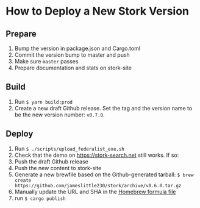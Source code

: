 # How to Deploy a New Stork Version

## Prepare
1. Bump the version in package.json and Cargo.toml
1. Commit the version bump to master and push
1. Make sure `master` passes
1. Prepare documentation and stats on stork-site

## Build
1. Run `$ yarn build:prod`
1. Create a new draft Github release. Set the tag and the version name to be the new version number: `v0.7.0`.

## Deploy
1. Run `$ ./scripts/upload_federalist_exe.sh`
1. Check that the demo on https://stork-search.net still works. If so:
1. Push the draft Github release
1. Push the new content to stork-site
1. Generate a new brewfile based on the Github-generated tarball: `$ brew create https://github.com/jameslittle230/stork/archive/v0.6.0.tar.gz`
1. Manually update the URL and SHA in the [Homebrew formula file](https://github.com/jameslittle230/homebrew-stork-tap/blob/master/Formula/stork.rb)
1. run `$ cargo publish`
